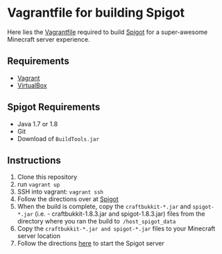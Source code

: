 Vagrantfile for building Spigot
====================

Here lies the [Vagrantfile](https://docs.vagrantup.com/v2/vagrantfile/index.html) required to build [Spigot](http://www.spigotmc.org/wiki/spigot-installation/) for a super-awesome Minecraft server experience.

Requirements
--------------
* [Vagrant](https://www.vagrantup.com/)
* [VirtualBox](https://www.virtualbox.org/)

Spigot Requirements
----------------------
* Java 1.7 or 1.8
* Git
* Download of `BuildTools.jar`

Instructions
------------
1. Clone this repository
1. run `vagrant up`
1. SSH into vagrant: `vagrant ssh`
1. Follow the directions over at [Spigot](http://www.spigotmc.org/threads/buildtools-updates-information.42865/)
1. When the build is complete, copy the `craftbukkit-*.jar` and `spigot-*.jar` (i.e. - craftbukkit-1.8.3.jar and spigot-1.8.3.jar) files from the directory where you ran the build to` /host_spigot_data`
1. Copy the `craftbukkit-*.jar and spigot-*.jar` files to your Minecraft server location
1. Follow the directions [here](http://www.spigotmc.org/wiki/spigot-installation/) to start the Spigot server